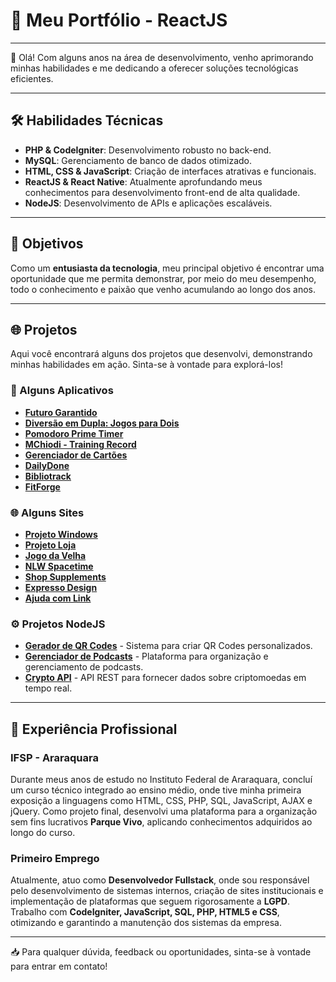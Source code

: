 # 🚀 Meu Portfólio - ReactJS

---

👋 Olá! Com alguns anos na área de desenvolvimento, venho aprimorando minhas habilidades e me dedicando a oferecer soluções tecnológicas eficientes.

---

## 🛠️ Habilidades Técnicas

- **PHP & CodeIgniter**: Desenvolvimento robusto no back-end.
- **MySQL**: Gerenciamento de banco de dados otimizado.
- **HTML, CSS & JavaScript**: Criação de interfaces atrativas e funcionais.
- **ReactJS & React Native**: Atualmente aprofundando meus conhecimentos para desenvolvimento front-end de alta qualidade.
- **NodeJS**: Desenvolvimento de APIs e aplicações escaláveis.

---

## 🎯 Objetivos

Como um **entusiasta da tecnologia**, meu principal objetivo é encontrar uma oportunidade que me permita demonstrar, por meio do meu desempenho, todo o conhecimento e paixão que venho acumulando ao longo dos anos.

---

## 🌐 Projetos

Aqui você encontrará alguns dos projetos que desenvolvi, demonstrando minhas habilidades em ação. Sinta-se à vontade para explorá-los!

### 📱 Alguns Aplicativos

- [**Futuro Garantido**](https://play.google.com/store/apps/details?id=com.matheuschiodi.FuturoGarantido)
- [**Diversão em Dupla: Jogos para Dois**](https://play.google.com/store/apps/details?id=com.matheuschiodi.dualgame)
- [**Pomodoro Prime Timer**](https://play.google.com/store/apps/details?id=com.matheuschiodi.PomodoroPrimeTimer)
- [**MChiodi - Training Record**](https://play.google.com/store/apps/details?id=com.matheuschiodi.TrainingRecord)
- [**Gerenciador de Cartões**](https://play.google.com/store/apps/details?id=com.matheuschiodi.CardManager)
- [**DailyDone**](https://play.google.com/store/apps/details?id=com.matheuschiodi.DailyDone)
- [**Bibliotrack**](https://play.google.com/store/apps/details?id=com.matheuschiodi.Bibliotrack)
- [**FitForge**](https://play.google.com/store/apps/details?id=com.matheuschiodi.FitForge)

### 🌐 Alguns Sites

- [**Projeto Windows**](https://matheuschiodi.github.io/windows/)
- [**Projeto Loja**](https://matheuschiodi.github.io/Project-Shop/)
- [**Jogo da Velha**](https://matheuschiodi.github.io/tic-tac-toe/)
- [**NLW Spacetime**](https://matheuschiodi.github.io/NLW-Spacetime-not-Prisma/)
- [**Shop Supplements**](https://matheuschiodi.github.io/Shop-Supplements/)
- [**Expresso Design**](https://matheuschiodi.github.io/Expresso-Design/)
- [**Ajuda com Link**](https://matheuschiodi.github.io/Ajuda-Link/)

### ⚙️ Projetos NodeJS

- **[Gerador de QR Codes](https://github.com/matheuschiodi/QRCodesGenerator)** - Sistema para criar QR Codes personalizados.
- **[Gerenciador de Podcasts](https://github.com/matheuschiodi/PodcastsManager)** - Plataforma para organização e gerenciamento de podcasts.
- **[Crypto API](https://github.com/matheuschiodi/CryptoApi)** - API REST para fornecer dados sobre criptomoedas em tempo real.

---

## 💼 Experiência Profissional

### IFSP - Araraquara

Durante meus anos de estudo no Instituto Federal de Araraquara, concluí um curso técnico integrado ao ensino médio, onde tive minha primeira exposição a linguagens como HTML, CSS, PHP, SQL, JavaScript, AJAX e jQuery. Como projeto final, desenvolvi uma plataforma para a organização sem fins lucrativos **Parque Vivo**, aplicando conhecimentos adquiridos ao longo do curso.

### Primeiro Emprego

Atualmente, atuo como **Desenvolvedor Fullstack**, onde sou responsável pelo desenvolvimento de sistemas internos, criação de sites institucionais e implementação de plataformas que seguem rigorosamente a **LGPD**. Trabalho com **CodeIgniter, JavaScript, SQL, PHP, HTML5 e CSS**, otimizando e garantindo a manutenção dos sistemas da empresa.

---

📥 Para qualquer dúvida, feedback ou oportunidades, sinta-se à vontade para entrar em contato!

